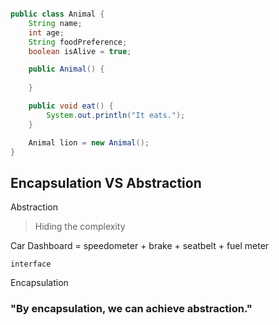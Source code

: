 ```java

public class Animal {
	String name;   
	int age;
	String foodPreference;
	boolean isAlive = true;

	public Animal() {
		
	}

	public void eat() {
		System.out.println("It eats.");
	}

	Animal lion = new Animal(); 
} 

```


## Encapsulation VS Abstraction

Abstraction

>Hiding the complexity


Car Dashboard  = speedometer + brake + seatbelt + fuel meter

`interface`





Encapsulation 


### "By encapsulation, we can achieve abstraction."













